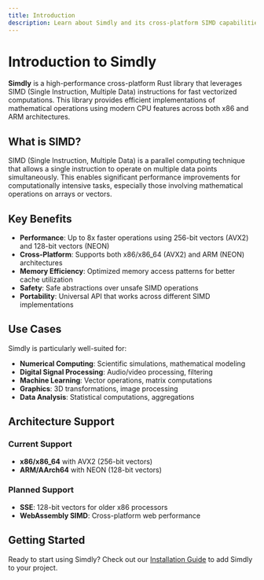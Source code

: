 ```yaml
---
title: Introduction
description: Learn about Simdly and its cross-platform SIMD capabilities for high-performance computing.
---
```


# Introduction to Simdly

**Simdly** is a high-performance cross-platform Rust library that leverages SIMD (Single Instruction, Multiple Data) instructions for fast vectorized computations. This library provides efficient implementations of mathematical operations using modern CPU features across both x86 and ARM architectures.

## What is SIMD?

SIMD (Single Instruction, Multiple Data) is a parallel computing technique that allows a single instruction to operate on multiple data points simultaneously. This enables significant performance improvements for computationally intensive tasks, especially those involving mathematical operations on arrays or vectors.

## Key Benefits

- **Performance**: Up to 8x faster operations using 256-bit vectors (AVX2) and 128-bit vectors (NEON)
- **Cross-Platform**: Supports both x86/x86_64 (AVX2) and ARM (NEON) architectures
- **Memory Efficiency**: Optimized memory access patterns for better cache utilization
- **Safety**: Safe abstractions over unsafe SIMD operations
- **Portability**: Universal API that works across different SIMD implementations

## Use Cases

Simdly is particularly well-suited for:

- **Numerical Computing**: Scientific simulations, mathematical modeling
- **Digital Signal Processing**: Audio/video processing, filtering
- **Machine Learning**: Vector operations, matrix computations
- **Graphics**: 3D transformations, image processing
- **Data Analysis**: Statistical computations, aggregations

## Architecture Support

### Current Support
- **x86/x86_64** with AVX2 (256-bit vectors)
- **ARM/AArch64** with NEON (128-bit vectors)

### Planned Support
- **SSE**: 128-bit vectors for older x86 processors
- **WebAssembly SIMD**: Cross-platform web performance

## Getting Started

Ready to start using Simdly? Check out our [Installation Guide](/getting-started/installation/) to add Simdly to your project.